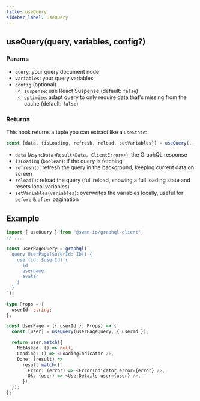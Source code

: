 ```yaml
---
title: useQuery
sidebar_label: useQuery
---
```


## useQuery(query, variables, config?)

### Params

- `query`: your query document node
- `variables`: your query variables
- `config` (optional)
  - `suspense`: use React Suspense (default: `false`)
  - `optimize`: adapt query to only require data that's missing from the cache (default: `false`)

### Returns

This hook returns a tuple you can extract like a `useState`:

```ts
const [data, {isLoading, refresh, reload, setVariables}] = useQuery(...)
```

- `data` (`AsyncData<Result<Data, ClientError>>`): the GraphQL response
- `isLoading` (`boolean`): if the query is fetching
- `refresh()`: refresh the query in the background, keeping current data on screen
- `reload()`: reload the query (full reload, showing a full loading state and resets local variables)
- `setVariables(variables)`: overwrites the variables locally, useful for `before` & `after` pagination

## Example

```ts
import { useQuery } from "@swan-io/graphql-client";
// ...

const userPageQuery = graphql(`
  query UserPage($userId: ID!) {
    user(id: $userId) {
      id
      username
      avatar
    }
  }
`);

type Props = {
  userId: string;
};

const UserPage = ({ userId }: Props) => {
  const [user] = useQuery(userPageQuery, { userId });

  return user.match({
    NotAsked: () => null,
    Loading: () => <LoadingIndicator />,
    Done: (result) =>
      result.match({
        Error: (error) => <ErrorIndicator error={error} />,
        Ok: (user) => <UserDetails user={user} />,
      }),
  });
};
```
